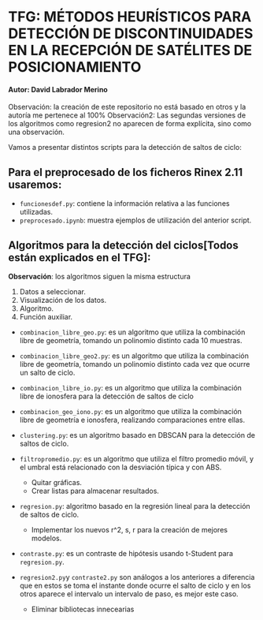# TFG: MÉTODOS HEURÍSTICOS PARA DETECCIÓN DE DISCONTINUIDADES EN LA RECEPCIÓN DE SATÉLITES DE POSICIONAMIENTO
#### Autor: David Labrador Merino
Observación: la creación de este repositorio no está basado en otros y la autoría me pertenece al 100%
Observación2: Las segundas versiones de los algoritmos como regresion2 no aparecen de forma explícita, sino como una observación.

Vamos a presentar distintos scripts para la detección de saltos de ciclo:

## Para el preprocesado de los ficheros Rinex 2.11 usaremos:

* `funcionesdef.py`: contiene la información relativa a las funciones utilizadas. 
*  `preprocesado.ipynb`: muestra ejemplos de utilización del anterior script.

## Algoritmos para la detección del ciclos[Todos están explicados en el TFG]:
__Observación__: los algoritmos siguen la misma estructura
1. Datos a seleccionar.
2. Visualización de los datos.
3. Algoritmo.
4. Función auxiliar.

* `combinacion_libre_geo.py`: es un algoritmo que utiliza la combinación libre de geometría, tomando un polinomio distinto cada 10 muestras.
* `combinacion_libre_geo2.py`: es un algoritmo que utiliza la combinación libre de geometría, tomando un polinomio distinto cada vez que ocurre un salto de ciclo.
* `combinacion_libre_io.py`: es un algoritmo que utiliza la combinación libre de ionosfera para la detección de saltos de ciclo
* `combinacion_geo_iono.py`: es un algoritmo que utiliza la combinación libre de geometría e ionosfera, realizando comparaciones entre ellas.
	
*  `clustering.py`: es un algoritmo basado en DBSCAN para la detección de saltos de ciclo.
*  `filtropromedio.py`: es un algoritmo que utiliza el filtro promedio móvil, y el umbral está relacionado con la desviación típica y con ABS.
	 * Quitar gráficas.   
	 * Crear listas para almacenar resultados.
* `regresion.py`: algoritmo basado en la regresión lineal para la detección de saltos de ciclo.
	* Implementar los nuevos r^2, s, r para la creación de mejores modelos.
* `contraste.py`: es un contraste de hipótesis usando t-Student para `regresion.py`. 
* `regresion2.py`y `contraste2.py` son análogos a los anteriores a diferencia que en estos se toma el instante donde ocurre el salto de ciclo y en los otros aparece el intervalo un intervalo de paso, es mejor este caso.
	* Eliminar bibliotecas innecearias

